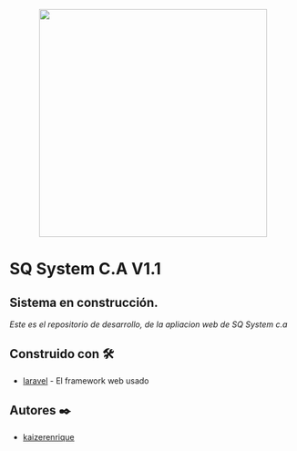 <p align="center"><a href="http://sqsystemca.com/" target="_blank"><img src="https://drive.google.com/uc?export=download&id=1U2M0N-idjNlB8zD8E1Ne0q3eIQ_T4L1Z" width="400"></a></p>

# SQ System C.A V1.1

## Sistema en construcción. 
_Este es el repositorio de desarrollo, de la apliacion web de SQ System c.a_

## Construido con 🛠️
* [laravel](https://laravel.com/) - El framework web usado

## Autores ✒️
* [kaizerenrique](https://github.com/kaizerenrique)